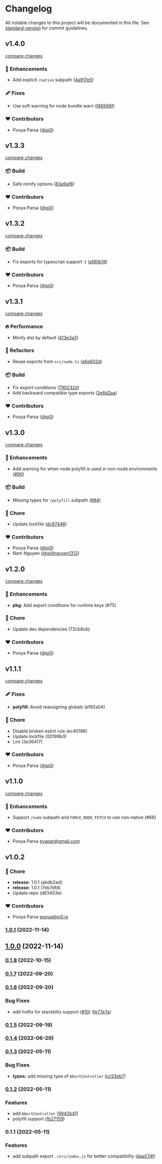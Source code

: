 # Changelog

All notable changes to this project will be documented in this file. See [standard-version](https://github.com/conventional-changelog/standard-version) for commit guidelines.

## v1.4.0

[compare changes](https://github.com/unjs/node-fetch-native/compare/v1.3.3...v1.4.0)

### 🚀 Enhancements

- Add explicit `/native` subpath ([4a917e5](https://github.com/unjs/node-fetch-native/commit/4a917e5))

### 🩹 Fixes

- Use soft warning for node bundle warn ([f46566f](https://github.com/unjs/node-fetch-native/commit/f46566f))

### ❤️ Contributors

- Pooya Parsa ([@pi0](http://github.com/pi0))

## v1.3.3

[compare changes](https://github.com/unjs/node-fetch-native/compare/v1.3.2...v1.3.3)

### 📦 Build

- Safe minify options ([83a9af8](https://github.com/unjs/node-fetch-native/commit/83a9af8))

### ❤️ Contributors

- Pooya Parsa ([@pi0](http://github.com/pi0))

## v1.3.2

[compare changes](https://github.com/unjs/node-fetch-native/compare/v1.3.1...v1.3.2)

### 📦 Build

- Fix exports for typescript support :} ([a180b16](https://github.com/unjs/node-fetch-native/commit/a180b16))

### ❤️ Contributors

- Pooya Parsa ([@pi0](http://github.com/pi0))

## v1.3.1

[compare changes](https://github.com/unjs/node-fetch-native/compare/v1.3.0...v1.3.1)

### 🔥 Performance

- Minify dist by default ([413e3a3](https://github.com/unjs/node-fetch-native/commit/413e3a3))

### 💅 Refactors

- Reuse exports from `src/node.ts` ([a6e602d](https://github.com/unjs/node-fetch-native/commit/a6e602d))

### 📦 Build

- Fix export conditions ([790232d](https://github.com/unjs/node-fetch-native/commit/790232d))
- Add backward compatible type exports ([2e8d2aa](https://github.com/unjs/node-fetch-native/commit/2e8d2aa))

### ❤️ Contributors

- Pooya Parsa ([@pi0](http://github.com/pi0))

## v1.3.0

[compare changes](https://github.com/unjs/node-fetch-native/compare/v1.2.0...v1.3.0)

### 🚀 Enhancements

- Add warning for when node polyfill is used in non-node environments ([#90](https://github.com/unjs/node-fetch-native/pull/90))

### 📦 Build

- Missing types for `/polyfill` subpath ([#84](https://github.com/unjs/node-fetch-native/pull/84))

### 🏡 Chore

- Update lockfile ([dc87446](https://github.com/unjs/node-fetch-native/commit/dc87446))

### ❤️ Contributors

- Pooya Parsa ([@pi0](http://github.com/pi0))
- Nam Nguyen ([@willnguyen1312](http://github.com/willnguyen1312))

## v1.2.0

[compare changes](https://undefined/undefined/compare/v1.1.1...v1.2.0)


### 🚀 Enhancements

  - **pkg:** Add export conditions for runtime keys (#75)

### 🏡 Chore

  - Update dev dependencies (72cb8cb)

### ❤️  Contributors

- Pooya Parsa ([@pi0](http://github.com/pi0))

## v1.1.1

[compare changes](https://undefined/undefined/compare/v1.1.0...v1.1.1)


### 🩹 Fixes

  - **polyfill:** Avoid reassigning globals (ef92a04)

### 🏡 Chore

  - Disable broken eslint rule (ec40196)
  - Update lockfile (00199b3)
  - Lint (3e36417)

### ❤️  Contributors

- Pooya Parsa ([@pi0](http://github.com/pi0))

## v1.1.0

[compare changes](https://undefined/undefined/compare/v1.0.2...v1.1.0)


### 🚀 Enhancements

  - Support `/node` subpath and `FORCE_NODE_FETCH` to use non-native (#66)

### ❤️  Contributors

- Pooya Parsa <pyapar@gmail.com>

## v1.0.2


### 🏡 Chore

  - **release:** 1.0.1 (abdb2ad)
  - **release:** 1.0.1 (7eb7dfd)
  - Update repo (d63453e)

### ❤️  Contributors

- Pooya Parsa <pooya@pi0.io>

### [1.0.1](https://github.com/unjs/node-fetch-native/compare/v1.0.0...v1.0.1) (2022-11-14)

## [1.0.0](https://github.com/unjs/node-fetch-native/compare/v0.1.8...v1.0.0) (2022-11-14)

### [0.1.8](https://github.com/unjs/node-fetch-native/compare/v0.1.7...v0.1.8) (2022-10-15)

### [0.1.7](https://github.com/unjs/node-fetch-native/compare/v0.1.6...v0.1.7) (2022-09-20)

### [0.1.6](https://github.com/unjs/node-fetch-native/compare/v0.1.5...v0.1.6) (2022-09-20)


### Bug Fixes

* add hotfix for stackblitz support ([#10](https://github.com/unjs/node-fetch-native/issues/10)) ([fe77e7a](https://github.com/unjs/node-fetch-native/commit/fe77e7a02c5778e87d487b8a37e0d15c61ef10f7))

### [0.1.5](https://github.com/unjs/node-fetch-native/compare/v0.1.4...v0.1.5) (2022-09-19)

### [0.1.4](https://github.com/unjs/node-fetch-native/compare/v0.1.3...v0.1.4) (2022-06-20)

### [0.1.3](https://github.com/unjs/node-fetch-native/compare/v0.1.2...v0.1.3) (2022-05-11)


### Bug Fixes

* **types:** add missing type of `AbortController` ([cc53eb7](https://github.com/unjs/node-fetch-native/commit/cc53eb7541d5d9c673efd6a2b01ed9c57ea2085d))

### [0.1.2](https://github.com/unjs/node-fetch-native/compare/v0.1.1...v0.1.2) (2022-05-11)


### Features

* add `AbortController` ([9942b41](https://github.com/unjs/node-fetch-native/commit/9942b41d428b445ff74f868a6a6eaa9dac6b2806))
* polyfill support ([fb27159](https://github.com/unjs/node-fetch-native/commit/fb271590eaeeecbcaadc11e3a999df0830ec42f4))

### 0.1.1 (2022-05-11)


### Features

* add subpath export `./src/index.js` for better compatibility ([daa574f](https://github.com/unjs/node-fetch-native/commit/daa574fdb1de36c5398e948709224b2930f83a4e))
